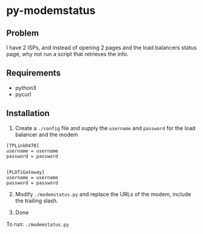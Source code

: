 # py-modemstatus

## Problem

I have 2 ISPs, and instead of opening 2 pages and the load balancers status page, why not run a script that retrieves the info. 

## Requirements

- python3
- pycurl

## Installation

1. Create a `./config` file and supply the `username` and `password` for the load balancer and the modem
```
[TPLinkR470]
username = username
password = password


[PLDTiGateway]
username = username
password = password
```
2. Modify `./modemstatus.py` and replace the URLs of the modem, include the trailing slash.

3. Done

To run: `./modemstatus.py`